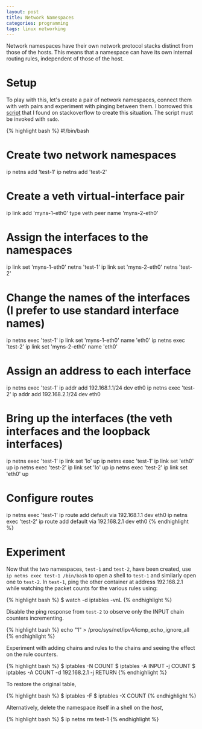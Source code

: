```yaml
---
layout: post
title: Network Namespaces
categories: programming
tags: linux networking
---
```


Network namespaces have their own network protocol stacks distinct
from those of the hosts.  This means that a namespace can have its own
internal routing rules, independent of those of the host.

# Setup
To play with this, let's create a pair of network namespaces, connect
them with veth pairs and experiment with pinging between them.  I
borrowed this
[script](https://unix.stackexchange.com/questions/405805/connecting-two-network-namespaces-via-a-veth-interface-pair-where-each-endpoint)
that I found on stackoverflow to create this situation.  The script
must be invoked with `sudo`.

{% highlight bash %}
#!/bin/bash

# Create two network namespaces
ip netns add 'test-1'
ip netns add 'test-2'

# Create a veth virtual-interface pair
ip link add 'myns-1-eth0' type veth peer name 'myns-2-eth0'

# Assign the interfaces to the namespaces
ip link set 'myns-1-eth0' netns 'test-1'
ip link set 'myns-2-eth0' netns 'test-2'

# Change the names of the interfaces (I prefer to use standard interface names)
ip netns exec 'test-1' ip link set 'myns-1-eth0' name 'eth0'
ip netns exec 'test-2' ip link set 'myns-2-eth0' name 'eth0'

# Assign an address to each interface
ip netns exec 'test-1' ip addr add 192.168.1.1/24 dev eth0
ip netns exec 'test-2' ip addr add 192.168.2.1/24 dev eth0

# Bring up the interfaces (the veth interfaces and the loopback interfaces)
ip netns exec 'test-1' ip link set 'lo' up
ip netns exec 'test-1' ip link set 'eth0' up
ip netns exec 'test-2' ip link set 'lo' up
ip netns exec 'test-2' ip link set 'eth0' up

# Configure routes
ip netns exec 'test-1' ip route add default via 192.168.1.1 dev eth0
ip netns exec 'test-2' ip route add default via 192.168.2.1 dev eth0
{% endhighlight %}

# Experiment
Now that the two namespaces, `test-1` and `test-2`, have been created,
use `ip netns exec test-1 /bin/bash` to open a shell to `test-1`
and similarly open one to `test-2`.  In `test-1`, ping the other
container at address 192.168.2.1 while watching the packet counts for
the various rules using:

{% highlight bash %}
$ watch -d iptables -vnL
{% endhighlight %}

Disable the ping response from `test-2` to observe only the
INPUT chain counters incrementing.

{% highlight bash %}
    echo "1" > /proc/sys/net/ipv4/icmp_echo_ignore_all
{% endhighlight %}

Experiment with adding chains and rules to the chains and seeing the
effect on the rule counters.

{% highlight bash %}
$ iptables -N COUNT
$ iptables -A INPUT -j COUNT
$ iptables -A COUNT -d 192.168.2.1 -j RETURN
{% endhighlight %}

To restore the original table,

{% highlight bash %}
$ iptables -F
$ iptables -X COUNT
{% endhighlight %}

Alternatively, delete the namespace itself in a shell on the *host*, 

{% highlight bash %}
$ ip netns rm test-1
{% endhighlight %}
